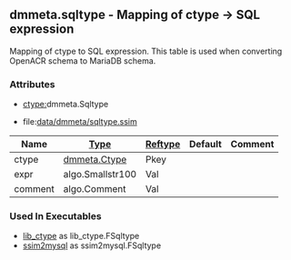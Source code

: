 ## dmmeta.sqltype - Mapping of ctype -> SQL expression
<a href="#dmmeta-sqltype"></a>
Mapping of ctype to SQL expression.
This table is used when converting OpenACR schema to MariaDB schema.

### Attributes
<a href="#attributes"></a>
* [ctype:](/txt/ssimdb/dmmeta/ctype.md)dmmeta.Sqltype

* file:[data/dmmeta/sqltype.ssim](/data/dmmeta/sqltype.ssim)

|Name|[Type](/txt/ssimdb/dmmeta/ctype.md)|[Reftype](/txt/ssimdb/dmmeta/reftype.md)|Default|Comment|
|---|---|---|---|---|
|ctype|[dmmeta.Ctype](/txt/ssimdb/dmmeta/ctype.md)|Pkey|
|expr|algo.Smallstr100|Val|
|comment|algo.Comment|Val|

### Used In Executables
<a href="#used-in-executables"></a>
* [lib_ctype](/txt/lib/lib_ctype/README.md) as lib_ctype.FSqltype
* [ssim2mysql](/txt/exe/ssim2mysql/README.md) as ssim2mysql.FSqltype

